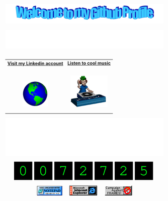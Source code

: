 <!-- "Hero" Header -->
<div align="center">
  <img src="https://github.com/furkandvrc/about/blob/main/images/welcome.png" style="max-width: 100%;" alt="Welcome to my Github Profile" />
  <br />
  <br />
  <img height="60" alt="My Name is Furkan and I like Flutter" src="images/personal_note.svg" />
  <br />
  <br />

</div>
<table width="100%" align="center">
<tr>
<td align="center">
<a href="[https://brunnerliv.io](https://www.linkedin.com/in/furkan-d-88751b166/)">
<strong>Visit my Linkedin account </strong>
<br />
<br />
<br />

<p>
<img alt="Globe" height="80" src="images/globe.gif">
</a>
</p>

</td>


<td align="center">
<a href="https://open.spotify.com/playlist/7qnyG3vm3pFSdxoo5TLW1h?si=f17d94f1fa0b4dbc">
<strong>Listen to cool music</strong>
<br />
<br />


<p>
<img height="100" alt="Music" src="images/music.gif"> 
</a>
</p>

</td>
</tr>
</table>
</div>

<!-- Footer -->

<div align="center">

<img height="120" alt="Thanks for visiting me" width="100%" src="https://github.com/furkandvrc/about/blob/main/images/marquee.svg" />
<br />

![Visitor Count](https://github.com/furkandvrc/about/blob/main/count.svg)


<img src="https://github.com/furkandvrc/about/blob/main/images/notepad.gif" alt="Site created with Notepad" height="30" />
<!-- "margin-right: whatever;" -->
<span>&nbsp;&nbsp;&nbsp;&nbsp;</span>  
<img src="https://github.com/furkandvrc/about/blob/main/images/ie_logo.gif" alt="Microsoft Internet Explorer" />
<span>&nbsp;&nbsp;&nbsp;&nbsp;</span>  
<img src="https://github.com/furkandvrc/about/blob/main/images/noframes.gif" alt="Microsoft Internet Explorer" />

</div>
